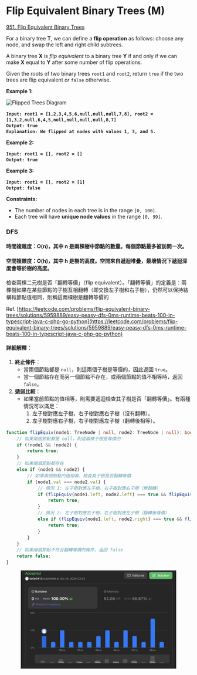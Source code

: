 # Flip Equivalent Binary Trees (M)

[951. Flip Equivalent Binary Trees](https://leetcode.com/problems/flip-equivalent-binary-trees/)



For a binary tree **T**, we can define a **flip operation** as follows: choose any node, and swap the left and right child subtrees.

A binary tree **X** is _flip equivalent_ to a binary tree **Y** if and only if we can make **X** equal to **Y** after some number of flip operations.

Given the roots of two binary trees `root1` and `root2`, return `true` if the two trees are flip equivalent or `false` otherwise.

&#x20;

**Example 1:**

![Flipped Trees Diagram](https://assets.leetcode.com/uploads/2018/11/29/tree\_ex.png)

<pre><code><strong>Input: root1 = [1,2,3,4,5,6,null,null,null,7,8], root2 = [1,3,2,null,6,4,5,null,null,null,null,8,7]
</strong><strong>Output: true
</strong><strong>Explanation: We flipped at nodes with values 1, 3, and 5.
</strong></code></pre>

**Example 2:**

<pre><code><strong>Input: root1 = [], root2 = []
</strong><strong>Output: true
</strong></code></pre>

**Example 3:**

<pre><code><strong>Input: root1 = [], root2 = [1]
</strong><strong>Output: false
</strong></code></pre>

&#x20;

**Constraints:**

* The number of nodes in each tree is in the range `[0, 100]`.
* Each tree will have **unique node values** in the range `[0, 99]`.



### DFS

#### 時間複雜度：**O(n)**，其中 n 是兩棵樹中節點的數量。每個節點最多被訪問一次。

#### 空間複雜度：**O(h)**，其中 h 是樹的高度。空間來自遞迴堆疊，最壞情況下遞迴深度會等於樹的高度。

檢查兩棵二元樹是否「翻轉等價」（flip equivalent）。「翻轉等價」的定義是：兩棵樹如果在某些節點的子樹互相翻轉（即交換左子樹和右子樹），仍然可以保持結構和節點值相同，則稱這兩棵樹是翻轉等價的

Ref. [https://leetcode.com/problems/flip-equivalent-binary-trees/solutions/5959889/easy-peasy-dfs-0ms-runtime-beats-100-in-typescript-java-c-php-go-python](https://leetcode.com/problems/flip-equivalent-binary-trees/solutions/5959889/easy-peasy-dfs-0ms-runtime-beats-100-in-typescript-java-c-php-go-python)

#### 詳細解釋：

1. **終止條件**：
   * 當兩個節點都是 `null`，則這兩個子樹是等價的，因此返回 `true`。
   * 當一個節點存在而另一個節點不存在，或兩個節點的值不相等時，返回 `false`。
2. **遞迴比較**：
   * 如果當前節點的值相等，則需要遞迴檢查其子樹是否「翻轉等價」。有兩種情況可以滿足：
     1. 左子樹對應左子樹，右子樹對應右子樹（沒有翻轉）。
     2. 左子樹對應右子樹，右子樹對應左子樹（翻轉後相等）。

```typescript
function flipEquiv(node1: TreeNode | null, node2: TreeNode | null): boolean {
    // 如果兩個節點都是 null，則這兩棵子樹是等價的
    if (!node1 && !node2) {
        return true;
    }
    // 如果兩個節點都存在
    else if (node1 && node2) {
        // 如果兩個節點的值相等，檢查其子樹是否翻轉等價
        if (node1.val === node2.val) {
            // 情況 1: 左子樹對應左子樹，右子樹對應右子樹（無翻轉）
            if (flipEquiv(node1.left, node2.left) === true && flipEquiv(node1.right, node2.right) === true) {
                return true;
            }
            // 情況 2: 左子樹對應右子樹，右子樹對應左子樹（翻轉後等價）
            else if (flipEquiv(node1.left, node2.right) === true && flipEquiv(node1.right, node2.left) === true) {
                return true;
            }
        }
    }
    // 如果兩個節點不符合翻轉等價的條件，返回 false
    return false;
}

```

<figure><img src="../.gitbook/assets/截圖 2024-10-24 晚上11.53.25.png" alt=""><figcaption></figcaption></figure>



